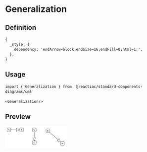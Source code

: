 # Generalization

## Definition

```
{
  _style: { 
    dependency: 'endArrow=block;endSize=16;endFill=0;html=1;',
  },
}
```

## Usage

```
import { Generalization } from '@reactiac/standard-components-diagrams/uml'

<Generalization/>
```

## Preview

<img src="./generalization.png" width="200"/>
